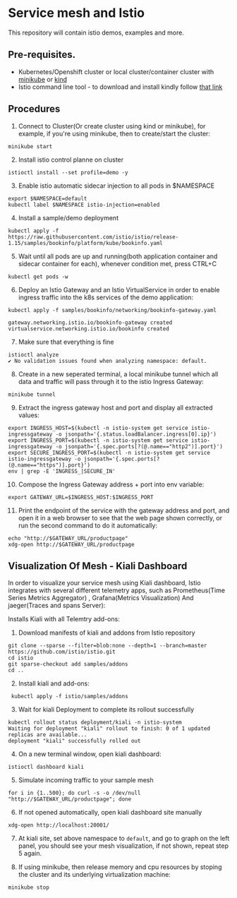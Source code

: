 # Service mesh and Istio
This repository will contain istio demos, examples and more.

## Pre-requisites.
- Kubernetes/Openshift cluster or local cluster/container cluster with [minikube](https://minikube.sigs.k8s.io/docs/start/) or [kind](https://kind.sigs.k8s.io/)
- Istio command line tool - to download and install kindly follow [that link](https://istio.io/latest/docs/setup/getting-started/#download)

## Procedures
1. Connect to Cluster(Or create cluster using kind or minikube), for example, if you're using  minikube, then to create/start the cluster:
```shell
minikube start
```

2. Install istio control planne on cluster
```shell
istioctl install --set profile=demo -y
```
3. Enable istio automatic sidecar injection to all pods in $NAMESPACE
```shell
export $NAMESPACE=default
kubectl label $NAMESPACE istio-injection=enabled
```
4. Install a sample/demo deployment
```shell
kubectl apply -f https://raw.githubusercontent.com/istio/istio/release-1.15/samples/bookinfo/platform/kube/bookinfo.yaml
```

5. Wait until all pods are up and running(both application container and sidecar container for each), whenever condition met, press CTRL+C
```shell
kubectl get pods -w
```

6. Deploy an Istio Gateway and an Istio VirtualService in order to enable ingress traffic into the k8s services of the demo application:
   
```shell
kubectl apply -f samples/bookinfo/networking/bookinfo-gateway.yaml

gateway.networking.istio.io/bookinfo-gateway created
virtualservice.networking.istio.io/bookinfo created
```

7. Make sure that everything is fine
```shell
istioctl analyze
✔ No validation issues found when analyzing namespace: default.
```

8. Create in a new seperated terminal, a local minikube tunnel which all data and traffic will pass through it to the istio Ingress Gateway:
```shell
minikube tunnel
```

9. Extract the ingress gateway host and port and display all extracted values:
```shell
export INGRESS_HOST=$(kubectl -n istio-system get service istio-ingressgateway -o jsonpath='{.status.loadBalancer.ingress[0].ip}')
export INGRESS_PORT=$(kubectl -n istio-system get service istio-ingressgateway -o jsonpath='{.spec.ports[?(@.name=="http2")].port}')
export SECURE_INGRESS_PORT=$(kubectl -n istio-system get service istio-ingressgateway -o jsonpath='{.spec.ports[?(@.name=="https")].port}')
env | grep -E 'INGRESS_|SECURE_IN'

```

10. Compose the Ingress Gateway address + port into env variable:
```shell
export GATEWAY_URL=$INGRESS_HOST:$INGRESS_PORT
```

11. Print the endpoint of the service with the gateway address and port, and open it in a web browser to see that the web page shown correctly, or run the second command to do it automatically: 
```shell
echo "http://$GATEWAY_URL/productpage"
xdg-open http://$GATEWAY_URL/productpage
```

## Visualization Of Mesh - Kiali Dashboard 

In order to visualize your service mesh using Kiali dashboard, Istio integrates with several different telemetry apps, such as Prometheus(Time Series Metrics Aggregator) , Grafana(Metrics Visualization) And jaeger(Traces and spans Server):

Installs Kiali with all Telemtry add-ons:
 
1. Download manifests of kiali and addons from Istio repository 
```shell
git clone --sparse --filter=blob:none --depth=1 --branch=master https://github.com/istio/istio.git
cd istio
git sparse-checkout add samples/addons
cd ..
```
2. Install kiali and add-ons:
```shell
 kubectl apply -f istio/samples/addons
```

3. Wait for kiali Deployment to complete its rollout successfully
```shell
kubectl rollout status deployment/kiali -n istio-system
Waiting for deployment "kiali" rollout to finish: 0 of 1 updated replicas are available...
deployment "kiali" successfully rolled out
```

4. On a new terminal window, open kiali dashboard:
```shell
istioctl dashboard kiali
```
5. Simulate incoming traffic to your sample mesh
```shell
for i in {1..500}; do curl -s -o /dev/null "http://$GATEWAY_URL/productpage"; done
```

6. If not opened automatically, open kiali dashboard site manually 
```shell
xdg-open http://localhost:20001/
```

7. At kiali site, set above namespace to `default`, and go to graph on the left panel, you should see your mesh visualization, if not shown, repeat step 5 again.

8. If using minikube, then release memory and cpu resources by stoping the cluster and its underlying virtualization machine:
```shell
minikube stop
```





